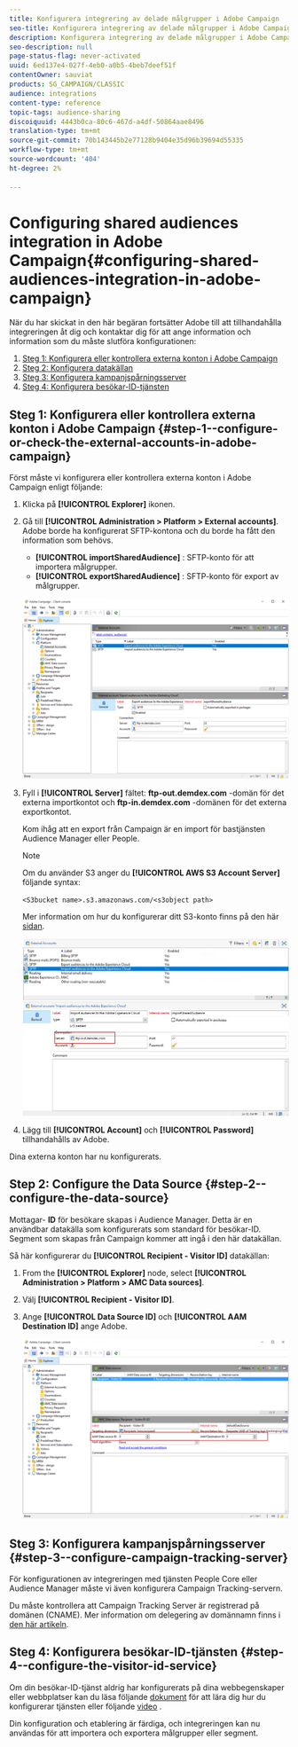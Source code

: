 ```yaml
---
title: Konfigurera integrering av delade målgrupper i Adobe Campaign
seo-title: Konfigurera integrering av delade målgrupper i Adobe Campaign
description: Konfigurera integrering av delade målgrupper i Adobe Campaign
seo-description: null
page-status-flag: never-activated
uuid: 6ed137e4-027f-4eb0-a0b5-4beb7deef51f
contentOwner: sauviat
products: SG_CAMPAIGN/CLASSIC
audience: integrations
content-type: reference
topic-tags: audience-sharing
discoiquuid: 4443b0ca-80c6-467d-a4df-50864aae8496
translation-type: tm+mt
source-git-commit: 70b143445b2e77128b9404e35d96b39694d55335
workflow-type: tm+mt
source-wordcount: '404'
ht-degree: 2%

---
```



# Configuring shared audiences integration in Adobe Campaign{#configuring-shared-audiences-integration-in-adobe-campaign}

När du har skickat in den här begäran fortsätter Adobe till att tillhandahålla integreringen åt dig och kontaktar dig för att ange information och information som du måste slutföra konfigurationen:

1. [Steg 1: Konfigurera eller kontrollera externa konton i Adobe Campaign](#step-1--configure-or-check-the-external-accounts-in-adobe-campaign)
1. [Steg 2: Konfigurera datakällan](#step-2--configure-the-data-source)
1. [Steg 3: Konfigurera kampanjspårningsserver](#step-3--configure-campaign-tracking-server)
1. [Steg 4: Konfigurera besökar-ID-tjänsten](#step-4--configure-the-visitor-id-service)

## Steg 1: Konfigurera eller kontrollera externa konton i Adobe Campaign {#step-1--configure-or-check-the-external-accounts-in-adobe-campaign}

Först måste vi konfigurera eller kontrollera externa konton i Adobe Campaign enligt följande:

1. Klicka på **[!UICONTROL Explorer]** ikonen.
1. Gå till **[!UICONTROL Administration > Platform > External accounts]**. Adobe borde ha konfigurerat SFTP-kontona och du borde ha fått den information som behövs.

   * **[!UICONTROL importSharedAudience]** : SFTP-konto för att importera målgrupper.
   * **[!UICONTROL exportSharedAudience]** : SFTP-konto för export av målgrupper.

   ![](assets/aam_config_1.png)

1. Fyll i **[!UICONTROL Server]** fältet: **ftp-out.demdex.com** -domän för det externa importkontot och **ftp-in.demdex.com** -domänen för det externa exportkontot.

   Kom ihåg att en export från Campaign är en import för bastjänsten Audience Manager eller People.

   >[!NOTE]
   >
   >Om du använder S3 anger du **[!UICONTROL AWS S3 Account Server]** följande syntax:
   >
   >`<S3bucket name>.s3.amazonaws.com/<s3object path>`
   >
   >Mer information om hur du konfigurerar ditt S3-konto finns på den här [sidan](../../platform/using/external-accounts.md#amazon-simple-storage-service--s3--external-account).

   ![](assets/aam_config_2.png)

1. Lägg till **[!UICONTROL Account]** och **[!UICONTROL Password]** tillhandahålls av Adobe.

Dina externa konton har nu konfigurerats.

## Step 2: Configure the Data Source {#step-2--configure-the-data-source}

Mottagar- **ID** för besökare skapas i Audience Manager. Detta är en användbar datakälla som konfigurerats som standard för besökar-ID. Segment som skapas från Campaign kommer att ingå i den här datakällan.

Så här konfigurerar du **[!UICONTROL Recipient - Visitor ID]** datakällan:

1. From the **[!UICONTROL Explorer]** node, select **[!UICONTROL Administration > Platform > AMC Data sources]**.
1. Välj **[!UICONTROL Recipient - Visitor ID]**.
1. Ange **[!UICONTROL Data Source ID]** och **[!UICONTROL AAM Destination ID]** ange Adobe.

   ![](assets/aam_config_3.png)

## Steg 3: Konfigurera kampanjspårningsserver {#step-3--configure-campaign-tracking-server}

För konfigurationen av integreringen med tjänsten People Core eller Audience Manager måste vi även konfigurera Campaign Tracking-servern.

Du måste kontrollera att Campaign Tracking Server är registrerad på domänen (CNAME). Mer information om delegering av domännamn finns i [den här artikeln](https://helpx.adobe.com/se/campaign/kb/domain-name-delegation.html).

## Steg 4: Konfigurera besökar-ID-tjänsten {#step-4--configure-the-visitor-id-service}

Om din besökar-ID-tjänst aldrig har konfigurerats på dina webbegenskaper eller webbplatser kan du läsa följande [dokument](https://docs.adobe.com/content/help/en/id-service/using/implementation/setup-aam-analytics.html) för att lära dig hur du konfigurerar tjänsten eller följande [video](https://helpx.adobe.com/marketing-cloud/how-to/email-marketing.html#step-two) .

Din konfiguration och etablering är färdiga, och integreringen kan nu användas för att importera och exportera målgrupper eller segment.
